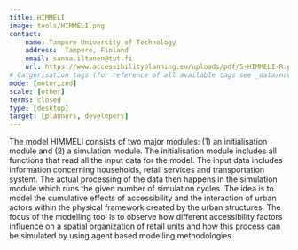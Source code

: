 ```yaml
---
title: HIMMELI
image: tools/HIMMELI.png
contact:
    name: Tampere University of Technology 
    address:  Tampere, Finland 
    email: sanna.iltanen@tut.fi
    url: https://www.accessibilityplanning.eu/uploads/pdf/5-HIMMELI-R.pdf 
# Catgorisation tags (for reference of all available tags see _data/navigation_tools.yml file):
mode: [motorized]
scale: [other]
terms: closed
type: [desktop]
target: [planners, developers]
---
```


 The model HIMMELI consists of two major modules: (1) an initialisation module and (2) a simulation module. The initialisation module includes all functions that read all the input data for the model. The input data includes information concerning households, retail services and transportation system. The actual processing of the data then happens in the simulation module which runs the given number of simulation cycles. The idea is to model the cumulative effects of accessibility and the interaction of urban actors within the physical framework created by the urban structures. The focus of the modelling tool is to observe how different accessibility factors influence on a spatial organization of retail units and how this process can be simulated by using agent based modelling methodologies. 